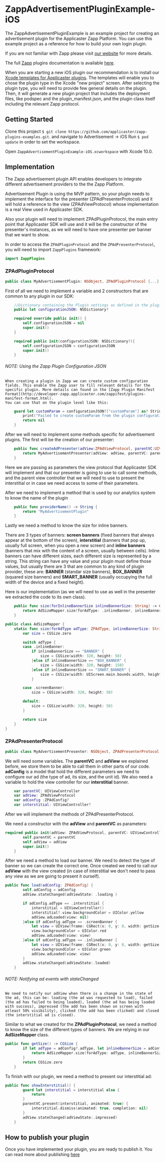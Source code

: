 # ZappAdvertisementPluginExample-iOS

The ZappAdvertisementPluginExample is an example project for creating an advertisement plugin for the Applicaster Zapp Platform. You can use this example project as a reference for how to build your own login plugin.

If you are not familiar with Zapp please visit [our website](http://applicaster.com/?page=product) for more details.

The full [Zapp](http://zapp.applicaster.com) plugins documentation is available [here](https://developer-zapp.applicaster.com).

When you are starting a new iOS plugin our recommendation is to install our [Xcode templates for Applicaster plugins](https://github.com/applicaster/zapp-plugins-ios-templates). The templates will enable you to chose the plugin type in the Xcode "new project" screen. After selecting the plugin type, you will need to provide few general details on the plugin. Then, it will generate a new plugin project that includes the deployment files, like podspec and the plugin_manifest.json, and the plugin class itself including the relevant Zapp protocol.

## Getting Started
Clone this project `$ git clone https://github.com/applicaster/zapp-plugins-examples.git`.
and navigate to Advertisement -> iOS
Run `$ pod update` in order to set the workspace.

Open `ZappAdvertisementPluginExample-iOS.xcworkspace` with Xcode 10.0.

## Implementation
The Zapp advertisement plugin API enables developers to integrate different advertisement providers to the the Zapp Platform.

Advertisement Plugin is using the MVP pattern, so your plugin needs to implement the interface for the presenter (ZPAdPresenterProtocol) and it will hold a reference to the view (ZPAdViewProtocol) whose implementation is a real View used in Applicaster SDK.

Also your plugin will need to implement ZPAdPluginProtocol, the main entry point that Applicaster SDK will use and it will be the constructor of the presenter's instances, as we will need to have one presenter per banner that we want to show.

In order to access the `ZPAdPluginProtocol` and the `ZPAdPresenterProtocol`, you will need to import `ZappPlugins` framework:
``` swift
import ZappPlugins
```

### ZPAdPluginProtocol

``` swift
public class MyAdvertisementPlugin: NSObject, ZPAdPluginProtocol {...}
```

First of all we need to implement a variable and 2 constructors that are common to any plugin in our SDK:

``` swift
	//Dictionary containing the Plugin settings as defined in the plugin manifest
	public let configurationJSON: NSDictionary?

    required override public init() {
        self.configurationJSON = nil
        super.init()
    }

    required public init(configurationJSON: NSDictionary?){
        self.configurationJSON = configurationJSON
        super.init()
    }
```


###### NOTE: Using the Zapp Plugin Configuration JSON

```
When creating a plugin in Zapp we can create custom configuration fields. This enable the Zapp user to fill relevant details for the specific plugin. More details can found in the [Zapp Plugin Manifest Format](http://developer-zapp.applicaster.com/zappifest/plugins-manifest-format.html).
You can use that on the plugin level like this:
```

``` swift
    guard let customParam = configurationJSON?["customParam"] as? String else {
        print("Failed to create customParam from the plugin configuration JSON.")
        return nil
    }
```

After we will need to implement some methods specific for advertisement plugins.
The first will be the creation of our presenter:

``` swift
    public func createAdPresenter(adView:ZPAdViewProtocol, parentVC:UIViewController) -> ZPAdPresenterProtocol {
        return MyAdvertisementPresenter(adView: adView, parentVC: parentVC)
    }
```

Here we are passing as parameters the view protocol that Applicaster SDK will implement and that our presenter is going to use to call some methods, and the parent view controller that we will need to use to present the interstitial or in case we need access to some of their parameters.

After we need to implement a method that is used by our analytics system to know the name of the plugin

``` swift
    public func providerName() -> String {
        return "MyAdvertisementPlugin"
    }
```

Lastly we need a method to know the size for inline banners.

There are 3 types of banners: **screen banners** (fixed banners that always appear at the bottom of the screen), **interstitial** (banners that pop up, usually full screen, when you open a new screen) and **inline banners** (banners that mix with the content of a screen, usually between cells).
Inline banners can have different sizes, each different size is represented by a string. This string can have any value and your plugin must define those values, but usually there are 3 that are common to any kind of plugin provider, these are: **BANNER** (standar size banners), **BOX_BANNER** (squared size banners) and **SMART_BANNER** (usually occupying the full width of the device and a fixed height).

Here is our implementation (as we will need to use as well in the presenter we extracted the code to its own class).

``` swift
    public func size(forInlineBannerSize inlineBannerSize: String) -> CGSize {
        return AdSizeMapper.size(forAdType: .inlineBanner, inlineBannerSize: inlineBannerSize)
    }
```

``` swift
public class AdSizeMapper {
    static func size(forAdType adType: ZPAdType, inlineBannerSize: String = "") -> CGSize {
        var size = CGSize.zero

        switch adType {
        case .inlineBanner:
            if inlineBannerSize == "BANNER" {
                size = CGSize(width: 320, height: 50)
            }else if inlineBannerSize == "BOX_BANNER" {
                size = CGSize(width: 320, height: 150)
            }else if inlineBannerSize == "SMART_BANNER" {
                size = CGSize(width: UIScreen.main.bounds.width, height: 50)
            }

        case .screenBanner:
            size = CGSize(width: 320, height: 50)

        default:
            size = CGSize(width: 320, height: 50)
        }

        return size
    }
}
```

### ZPAdPresenterProtocol

``` swift
public class MyAdvertisementPresenter: NSObject, ZPAdPresenterProtocol {...}
```

We will need some variables. The **parentVC** and **adView** we explained before, we store them to be able to call them in other parts of our code. **adConfig** is a model that hold the different parameters we need to configure our ad (the type of ad, its size, and the unit id). We also need a variable to hold the view controller for our **interstitial** banner.

``` swift
	var parentVC: UIViewController
    var adView: ZPAdViewProtocol
    var adConfig :ZPAdConfig?
    var interstitial: UIViewController?
```

After we will implement the methods of ZPAdPresenterProtocol.

We need a constructor with the **adView** and **parentVC** as parameters:

``` swift
required public init(adView: ZPAdViewProtocol, parentVC: UIViewController) {
        self.parentVC = parentVC
        self.adView = adView
        super.init()
    }
```

After we need a method to load our banner. We need to detect the type of banner so we can create the correct one. Once created we need to call our **adView** with the view created (in case of interstitial we don't need to pass any view as we are going to present it ourself).

``` swift
public func load(adConfig: ZPAdConfig) {
        self.adConfig = adConfig
        adView.stateChanged(adViewState: .loading )

        if adConfig.adType == .interstitial {
            interstitial = UIViewController()
            interstitial?.view.backgroundColor = UIColor.yellow
            adView.adLoaded(view: nil)
        }else if adConfig.adType == .screenBanner {
            let view = UIView(frame: CGRect(x: 0, y: 0, width: getSize().width, height: getSize().height))
            view.backgroundColor = UIColor.red
            adView.adLoaded(view: view)
        }else if adConfig.adType == .inlineBanner {
            let view = UIView(frame: CGRect(x: 0, y: 0, width: getSize().width, height: getSize().height))
            view.backgroundColor = UIColor.green
            adView.adLoaded(view: view)
        }
        adView.stateChanged(adViewState:.loaded)
    }
```

###### NOTE: Notifying ad events with stateChanged

```
We need to notify our adView when there is a change in the state of the ad, this can be: loading (the ad was requested to load), failed (the ad has failed to being loaded), loaded (the ad has being loaded with success), impressed (the add has been shown on screen with atleast 50% visibility), clicked (the add has been clicked) and closed (the interstitial ad is closed).
```

Similar to what we created for the **ZPAdPluginProtocol**, we need a method to know the size of the different types of banners. We are relying in our **AdSizeMapper** class.

``` swift
public func getSize() -> CGSize {
        if let adType = adConfig?.adType, let inlineBannerSize = adConfig?.inlineBannerSize {
            return AdSizeMapper.size(forAdType: adType, inlineBannerSize: inlineBannerSize)
        }
        return CGSize.zero
    }
```

To finish with our plugin, we need a method to present our interstitial ad:

``` swift
public func showInterstitial() {
        guard let interstitial = interstitial else {
            return
        }
        parentVC.present(interstitial, animated: true) {
            interstitial.dismiss(animated: true, completion: nil)
        }
        adView.stateChanged(adViewState:.impressed)
    }
```

## How to publish your plugin

Once you have implemented your plugin, you are ready to publish it. You can read more about publishing [here](https://developer-zapp.applicaster.com/getting-started/deploy-and-submit.html)